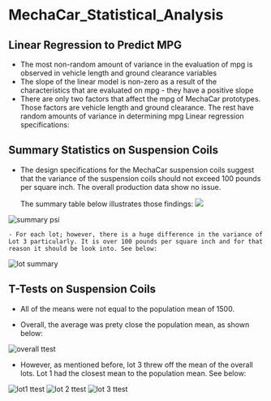 # MechaCar_Statistical_Analysis


## Linear Regression to Predict MPG
- The most non-random amount of variance in the evaluation of mpg is observed in vehicle length and ground clearance variables     
- The slope of the linear model is non-zero as a result of the characteristics that are evaluated on mpg - they have a positive slope
- There are only two factors that affect the mpg of MechaCar prototypes. Those factors are vehicle length and ground clearance. The rest have random amounts of variance in determining mpg
Linear regression specifications:
![]()

## Summary Statistics on Suspension Coils

  - The design specifications for the MechaCar suspension coils suggest that the variance of the suspension coils should not exceed 100 pounds per square inch. The overall production data show no issue. 
    
    The summary table below illustrates those findings:
![](PyBer%20Summary.png)
   
   ![summary psi](https://user-images.githubusercontent.com/104734224/190880143-3c90cbda-a467-43ff-8f8d-5dcb52e54911.png)

    - For each lot; however, there is a huge difference in the variance of Lot 3 particularly. It is over 100 pounds per square inch and for that reason it should be look into. See below:
    
![lot summary](https://user-images.githubusercontent.com/104734224/190880181-cd58ba57-df3e-4471-8b83-35932576e70b.png)

## T-Tests on Suspension Coils

-	All of the means were not equal to the population mean of 1500.

 - Overall, the average was prety close the population mean, as shown below:

![overall ttest](https://user-images.githubusercontent.com/104734224/190880367-e4b06882-74e2-4e00-9652-74911d4747b7.png)

  - However, as mentioned before, lot 3 threw off the mean of the overall lots. Lot 1 had the closest mean to the population mean. See below:

  
  ![lot1 ttest](https://user-images.githubusercontent.com/104734224/190880411-0f1de9be-54ab-492e-a3a5-202dbe42619b.png)
  ![lot 2 ttest](https://user-images.githubusercontent.com/104734224/190880417-5f1831a8-260f-4f2a-b806-4e57a80113e4.png)
  ![lot 3 ttest](https://user-images.githubusercontent.com/104734224/190880429-dcee5228-4c1d-43c0-9d9f-db95ecaf478b.png)


